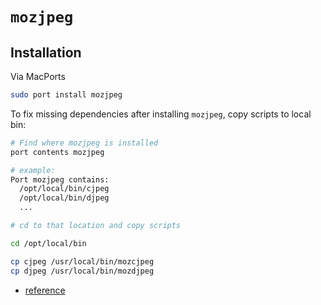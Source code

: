 # `mozjpeg`

## Installation

Via MacPorts

```bash
sudo port install mozjpeg
```

To fix missing dependencies after installing `mozjpeg`, copy scripts to local bin:

```bash
# Find where mozjpeg is installed
port contents mozjpeg

# example:
Port mozjpeg contains:
  /opt/local/bin/cjpeg
  /opt/local/bin/djpeg
  ...

# cd to that location and copy scripts

cd /opt/local/bin

cp cjpeg /usr/local/bin/mozcjpeg
cp djpeg /usr/local/bin/mozdjpeg
```

- [reference](https://github.com/jmcollin/optimizeImage)
